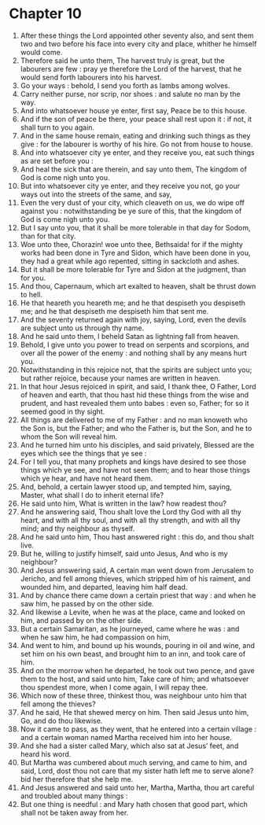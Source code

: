 # Chapter 10

1. After these things the Lord appointed other seventy also, and sent them two and two before his face into every city and place, whither he himself would come.
2. Therefore said he unto them, The harvest truly is great, but the labourers are few : pray ye therefore the Lord of the harvest, that he would send forth labourers into his harvest.
3. Go your ways : behold, I send you forth as lambs among wolves.
4. Carry neither purse, nor scrip, nor shoes : and salute no man by the way.
5. And into whatsoever house ye enter, first say, Peace be to this house.
6. And if the son of peace be there, your peace shall rest upon it : if not, it shall turn to you again.
7. And in the same house remain, eating and drinking such things as they give : for the labourer is worthy of his hire. Go not from house to house.
8. And into whatsoever city ye enter, and they receive you, eat such things as are set before you :
9. And heal the sick that are therein, and say unto them, The kingdom of God is come nigh unto you.
10. But into whatsoever city ye enter, and they receive you not, go your ways out into the streets of the same, and say,
11. Even the very dust of your city, which cleaveth on us, we do wipe off against you : notwithstanding be ye sure of this, that the kingdom of God is come nigh unto you.
12. But I say unto you, that it shall be more tolerable in that day for Sodom, than for that city.
13. Woe unto thee, Chorazin! woe unto thee, Bethsaida! for if the mighty works had been done in Tyre and Sidon, which have been done in you, they had a great while ago repented, sitting in sackcloth and ashes.
14. But it shall be more tolerable for Tyre and Sidon at the judgment, than for you.
15. And thou, Capernaum, which art exalted to heaven, shalt be thrust down to hell.
16. He that heareth you heareth me; and he that despiseth you despiseth me; and he that despiseth me despiseth him that sent me.
17. And the seventy returned again with joy, saying, Lord, even the devils are subject unto us through thy name.
18. And he said unto them, I beheld Satan as lightning fall from heaven.
19. Behold, I give unto you power to tread on serpents and scorpions, and over all the power of the enemy : and nothing shall by any means hurt you.
20. Notwithstanding in this rejoice not, that the spirits are subject unto you; but rather rejoice, because your names are written in heaven.
21. In that hour Jesus rejoiced in spirit, and said, I thank thee, O Father, Lord of heaven and earth, that thou hast hid these things from the wise and prudent, and hast revealed them unto babes : even so, Father; for so it seemed good in thy sight.
22. All things are delivered to me of my Father : and no man knoweth who the Son is, but the Father; and who the Father is, but the Son, and he to whom the Son will reveal him.
23. And he turned him unto his disciples, and said privately, Blessed are the eyes which see the things that ye see :
24. For I tell you, that many prophets and kings have desired to see those things which ye see, and have not seen them; and to hear those things which ye hear, and have not heard them.
25. And, behold, a certain lawyer stood up, and tempted him, saying, Master, what shall I do to inherit eternal life?
26. He said unto him, What is written in the law? how readest thou?
27. And he answering said, Thou shalt love the Lord thy God with all thy heart, and with all thy soul, and with all thy strength, and with all thy mind; and thy neighbour as thyself.
28. And he said unto him, Thou hast answered right : this do, and thou shalt live.
29. But he, willing to justify himself, said unto Jesus, And who is my neighbour?
30. And Jesus answering said, A certain man went down from Jerusalem to Jericho, and fell among thieves, which stripped him of his raiment, and wounded him, and departed, leaving him half dead.
31. And by chance there came down a certain priest that way : and when he saw him, he passed by on the other side.
32. And likewise a Levite, when he was at the place, came and looked on him, and passed by on the other side.
33. But a certain Samaritan, as he journeyed, came where he was : and when he saw him, he had compassion on him,
34. And went to him, and bound up his wounds, pouring in oil and wine, and set him on his own beast, and brought him to an inn, and took care of him.
35. And on the morrow when he departed, he took out two pence, and gave them to the host, and said unto him, Take care of him; and whatsoever thou spendest more, when I come again, I will repay thee.
36. Which now of these three, thinkest thou, was neighbour unto him that fell among the thieves?
37. And he said, He that shewed mercy on him. Then said Jesus unto him, Go, and do thou likewise.
38. Now it came to pass, as they went, that he entered into a certain village : and a certain woman named Martha received him into her house.
39. And she had a sister called Mary, which also sat at Jesus’ feet, and heard his word.
40. But Martha was cumbered about much serving, and came to him, and said, Lord, dost thou not care that my sister hath left me to serve alone? bid her therefore that she help me.
41. And Jesus answered and said unto her, Martha, Martha, thou art careful and troubled about many things :
42. But one thing is needful : and Mary hath chosen that good part, which shall not be taken away from her.

